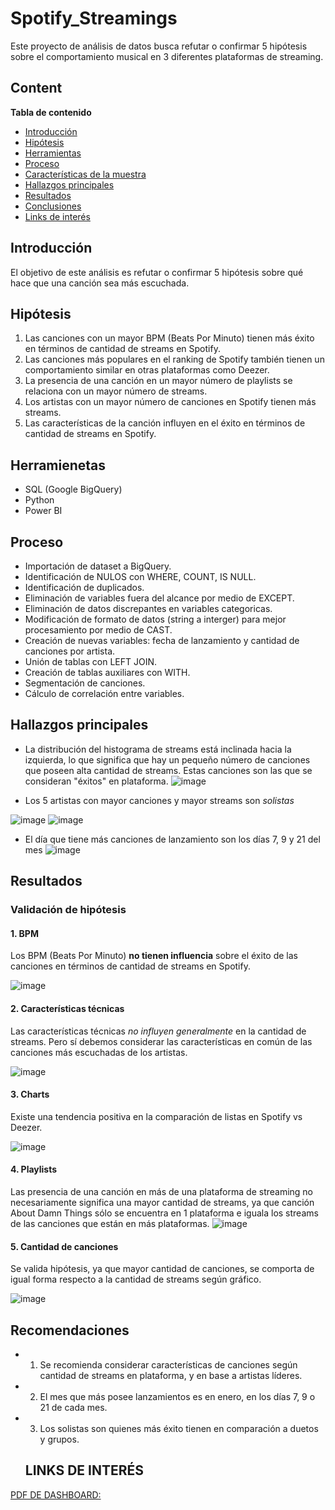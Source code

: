 # Spotify_Streamings
Este proyecto de análisis de datos busca refutar o confirmar 5 hipótesis sobre el comportamiento musical en 3 diferentes plataformas de streaming.
## Content
**Tabla de contenido**

- [Introducción](#introducción)
- [Hipótesis](#hipótesis)
- [Herramientas](#herramientas)
- [Proceso](#proceso)
- [Características de la muestra](#característicasdelamuestra)
- [Hallazgos principales](#hallazgosprincipales)
- [Resultados](#resultados)
- [Conclusiones](#conclusiones)
- [Links de interés](#linksdeinterés)

## Introducción
El objetivo de este análisis es refutar o confirmar 5 hipótesis sobre qué hace que una canción sea más escuchada.

## Hipótesis
1. Las canciones con un mayor BPM (Beats Por Minuto) tienen más éxito en términos de cantidad de streams en Spotify.
2. Las canciones más populares en el ranking de Spotify también tienen un comportamiento similar en otras plataformas como Deezer.
3. La presencia de una canción en un mayor número de playlists se relaciona con un mayor número de streams. 
4. Los artistas con un mayor número de canciones en Spotify tienen más streams.
5. Las características de la canción influyen en el éxito en términos de cantidad de streams en Spotify. 




## Herramienetas

- SQL (Google BigQuery)
- Python
- Power BI  


## Proceso

- Importación de dataset a BigQuery.
- Identificación de NULOS con WHERE, COUNT, IS NULL.
- Identificación de duplicados. 
- Eliminación de variables fuera del alcance por medio de EXCEPT.
- Eliminación de datos discrepantes en variables categoricas.
- Modificación de formato de datos (string a interger) para mejor procesamiento por medio de CAST.
- Creación de nuevas variables: fecha de lanzamiento y cantidad de canciones por artista.
- Unión de tablas con LEFT JOIN.
- Creación de tablas auxiliares con WITH.
- Segmentación de canciones.
- Cálculo de correlación entre variables.


## Hallazgos principales


- La distribución del histograma de streams está inclinada hacia la izquierda, lo que significa que hay un pequeño número de canciones que poseen alta cantidad de streams. Estas canciones son las que se consideran "éxitos" en plataforma.
![image](https://github.com/user-attachments/assets/3848e1fa-b20e-4334-b89a-ef3c9b69252d)


- Los 5 artistas con mayor canciones y mayor streams son *solistas*

![image](https://github.com/user-attachments/assets/b1fee412-0f83-47bc-9758-f0505164a119) ![image](https://github.com/user-attachments/assets/909e4833-54b3-4b27-b3bc-43fa9448f802)


- El día que tiene más canciones de lanzamiento son los días 7, 9 y 21 del mes
![image](https://github.com/user-attachments/assets/41b77e1d-febc-4e73-a782-aa6e98c634ff)



## Resultados

### Validación de hipótesis

#### 1. BPM
Los BPM (Beats Por Minuto) **no tienen influencia** sobre el éxito de las canciones en términos de cantidad de streams en Spotify.

![image](https://github.com/user-attachments/assets/e2061c48-707d-4dac-95f1-5620bade8a1e)


#### 2. Características técnicas

Las características técnicas *no influyen generalmente* en la cantidad de streams. Pero sí debemos considerar las características en común de las canciones más escuchadas de los artistas.

![image](https://github.com/user-attachments/assets/9688944e-7e1f-4c34-b6cf-24a717bf8fe8)


#### 3. Charts

Existe una tendencia positiva en la comparación de listas en Spotify vs Deezer.

![image](https://github.com/user-attachments/assets/72ae779b-77ed-4747-b58b-95400cfec15e)


#### 4. Playlists

Las presencia de una canción en más de una plataforma de streaming no necesariamente significa una mayor cantidad de streams, ya que canción About Damn Things sólo se encuentra en 1 plataforma e iguala los streams de las canciones que están en más plataformas.
![image](https://github.com/user-attachments/assets/6333784d-80dc-490a-aade-e40253391ebb)


#### 5. Cantidad de canciones

Se valida hipótesis, ya que mayor cantidad de canciones, se comporta de igual forma respecto a la cantidad de streams según gráfico.

![image](https://github.com/user-attachments/assets/1400389a-5188-4ecd-820a-b303b87c2111)

## Recomendaciones

- 1. Se recomienda considerar características de canciones según cantidad de streams en plataforma, y en base a artistas líderes.
- 2. El mes que más posee lanzamientos es en enero, en los días 7, 9 o 21 de cada mes.
- 3. Los solistas son quienes más éxito tienen en comparación a duetos y grupos.


   ## LINKS DE INTERÉS

 [ PDF DE DASHBOARD: ](https://docs.google.com/presentation/d/1SANT3pNwU_CXWsUc3JpEaSWaS_ePH1Zb/edit?usp=drive_link&ouid=118215509188429641972&rtpof=true&sd=true)
